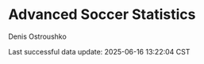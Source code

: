 # Advanced Soccer Statistics
Denis Ostroushko

<!-- gfm -->

Last successful data update: 2025-06-16 13:22:04 CST
